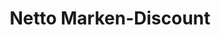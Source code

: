 ---
title: "Netto Marken-Discount"
url: /reichenbach/netto-marken-discount-zwickauer-strasse/
shop: Supermarkt
---